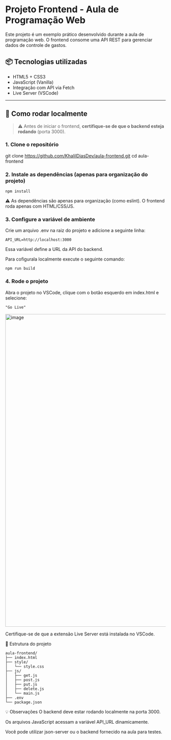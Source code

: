 # Projeto Frontend - Aula de Programação Web

Este projeto é um exemplo prático desenvolvido durante a aula de programação web. O frontend consome uma API REST para gerenciar dados de controle de gastos.

## 📦 Tecnologias utilizadas

- HTML5 + CSS3
- JavaScript (Vanilla)
- Integração com API via Fetch
- Live Server (VSCode)

---

## 🚀 Como rodar localmente

> ⚠️ Antes de iniciar o frontend, **certifique-se de que o backend esteja rodando** (porta 3000).

### 1. Clone o repositório


git clone https://github.com/KhalilDiasDev/aula-frontend.git
cd aula-frontend
 ### 2. Instale as dependências (apenas para organização do projeto)
```
npm install
```
⚠️ As dependências são apenas para organização (como eslint). O frontend roda apenas com HTML/CSS/JS.

### 3. Configure a variável de ambiente
Crie um arquivo .env na raiz do projeto e adicione a seguinte linha:
```
API_URL=http://localhost:3000
```
Essa variável define a URL da API do backend.

Para cofigurala localmente execute o seguinte comando:
```
npm run build
```

### 4. Rode o projeto
Abra o projeto no VSCode, clique com o botão esquerdo em index.html e selecione:
```
"Go Live"
```
<img width="1856" height="981" alt="image" src="https://github.com/user-attachments/assets/72a1d933-afa3-4e37-9564-48dd3d8890c3" />

Certifique-se de que a extensão Live Server está instalada no VSCode.

📁 Estrutura do projeto
```
aula-frontend/
├── index.html
├── style/
│   └── style.css
├── js/
│   ├── get.js
│   ├── post.js
│   ├── put.js
│   ├── delete.js
│   └── main.js
├── .env
└── package.json

```
💡 Observações
O backend deve estar rodando localmente na porta 3000.

Os arquivos JavaScript acessam a variável API_URL dinamicamente.

Você pode utilizar json-server ou o backend fornecido na aula para testes.

